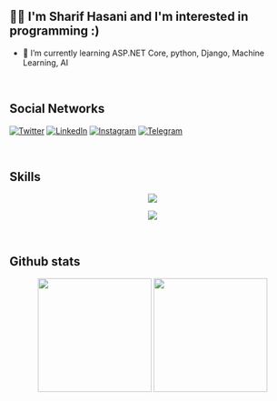 ## :man_technologist: I'm Sharif Hasani and I'm interested in programming :)

- 🌱 I’m currently learning ASP.NET Core, python, Django, Machine Learning, AI

<br>
<h2>Social Networks</h2>

[![Twitter][1.2]][1] [![LinkedIn][2.2]][2] [![Instagram][3.2]][3] [![Telegram][4.2]][4]

[1.2]: https://s4.uupload.ir/files/twitter_prkb.png
[2.2]: https://s4.uupload.ir/files/linkedin_amwn.png
[3.2]: https://s4.uupload.ir/files/instagram_6djz.png
[4.2]: https://s4.uupload.ir/files/telegram_q47u.png

[1]: https://twitter.com/Sharif__Hasani
[2]: https://www.linkedin.com/in/sharif-hasani-879bb21b1
[3]: https://www.instagram.com/sharif__hasani
[4]: https://telegram.me/sharif_hasani

<br>
<h2>Skills</h2>

<p align="center">
  <a href="https://skillicons.dev">
    <img src="https://skillicons.dev/icons?i=python,django,cs,dotnet,dart,flutter,react,html,css,js,bootstrap" />
  </a>
</p>
<p align="center">
  <a href="https://skillicons.dev">
    <img src="https://skillicons.dev/icons?i=git,vscode,visualstudio,androidstudio,docker,linux,nginx,vim,wordpress" />
  </a>
</p>


<br>
<h2>Github stats</h2>

<div align="center">

  <img height="200px" src="https://github-readme-stats.vercel.app/api?username=sharifhasani&count_private=true&theme=onedark" />
  <img height="200px" src="https://github-readme-stats.vercel.app/api/top-langs/?username=sharifhasani&hide=html,css&theme=onedark" />
</div>

